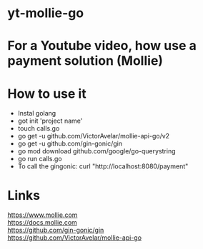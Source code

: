 # yt-mollie-go

# For a Youtube video, how use a payment solution (Mollie)

# How to use it
- Instal golang
- got init 'project name'
- touch calls.go
- go get -u github.com/VictorAvelar/mollie-api-go/v2
- go get -u github.com/gin-gonic/gin
- go mod download github.com/google/go-querystring
- go run calls.go
- To call the gingonic: curl "http://localhost:8080/payment"

# Links
https://www.mollie.com  
https://docs.mollie.com  
https://github.com/gin-gonic/gin  
https://github.com/VictorAvelar/mollie-api-go  

